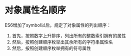 # 对象属性名顺序

ES6增加了symbol以后，规定了对象属性的列出顺序：

1. 首先，按照数字上升排序，列出所有的整数索引拥有的属性
2. 然后，按照创建顺序枚举出其余所有的字符串属性名
3. 然后，按照创建顺序枚举拥有的符号属性

